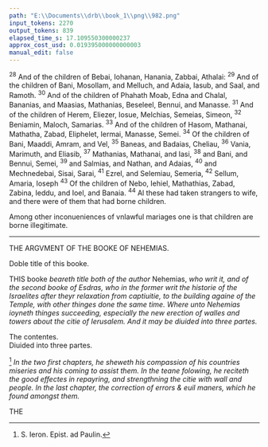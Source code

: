 ```yaml
---
path: "E:\\Documents\\drb\\book_1\\png\\982.png"
input_tokens: 2270
output_tokens: 839
elapsed_time_s: 17.109550300000237
approx_cost_usd: 0.019395000000000003
manual_edit: false
---
```

<sup>28</sup> And of the children of Bebai, Iohanan, Hanania, Zabbai, Athalai: <sup>29</sup> And of the children of Bani, Mosollam, and Melluch, and Adaia, Iasub, and Saal, and Ramoth. <sup>30</sup> And of the children of Phahath Moab, Edna and Chalal, Bananias, and Maasias, Mathanias, Beseleel, Bennui, and Manasse. <sup>31</sup> And of the children of Herem, Eliezer, Iosue, Melchias, Semeias, Simeon, <sup>32</sup> Beniamin, Maloch, Samarias. <sup>33</sup> And of the children of Hasom, Mathanai, Mathatha, Zabad, Eliphelet, Iermai, Manasse, Semei. <sup>34</sup> Of the children of Bani, Maaddi, Amram, and Vel, <sup>35</sup> Baneas, and Badaias, Cheliau, <sup>36</sup> Vania, Marimuth, and Eliasib, <sup>37</sup> Mathanias, Mathanai, and Iasi, <sup>38</sup> and Bani, and Bennui, Semei, <sup>39</sup> and Salmias, and Nathan, and Adaias, <sup>40</sup> and Mechnedebai, Sisai, Sarai, <sup>41</sup> Ezrel, and Selemiau, Semeria, <sup>42</sup> Sellum, Amaria, Ioseph <sup>43</sup> Of the children of Nebo, Iehiel, Mathathias, Zabad, Zabina, Ieddu, and Ioel, and Banaia. <sup>44</sup> Al these had taken strangers to wife, and there were of them that had borne children.

<aside>Among other inconueniences of vnlawful mariages one is that children are borne illegitimate.</aside>

<hr>

THE ARGVMENT OF THE BOOKE OF NEHEMIAS.

<aside>Doble title of this booke.</aside>

THIS booke *beareth title both of the author* Nehemias, *who writ it, and of the second booke of Esdras, who in the former writ the historie of the Israelites after theyr relaxation from captiuitie, to the building againe of the Temple, with other thinges done the same time. Where unto Nehemias ioyneth thinges succeeding, especially the new erection of walles and towers about the citie of Ierusalem. And it may be diuided into three partes.*

<aside>The contentes.</aside>

<aside>Diuided into three partes.</aside>

[^1] *In the two first chapters, he sheweth his compassion of his countries miseries and his coming to assist them. In the teane folowing, he reciteth the good effectes in repayring, and strengthning the citie with wall and people. In the last chapter, the correction of errors & euil maners, which he found amongst them.*

[^1]: S. Ieron. Epist. ad Paulin.

THE